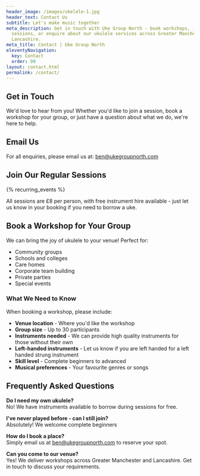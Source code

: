```yaml
---
header_image: /images/ukelele-1.jpg
header_text: Contact Us
subtitle: Let's make music together
meta_description: Get in touch with Uke Group North - book workshops, join
  sessions, or enquire about our ukulele services across Greater Manchester and
  Lancashire.
meta_title: Contact | Uke Group North
eleventyNavigation:
  key: Contact
  order: 99
layout: contact.html
permalink: /contact/
---
```

## Get in Touch

We'd love to hear from you! Whether you'd like to join a session, book a workshop for your group, or just have a question about what we do, we're here to help.

## Email Us

For all enquiries, please email us at: [ben@ukegroupnorth.com](mailto:ben@ukegroupnorth.com)

## Join Our Regular Sessions

{% recurring_events %}

All sessions are £8 per person, with free instrument hire available - just let us know in your booking if you need to borrow a uke.

## Book a Workshop for Your Group

We can bring the joy of ukulele to your venue! Perfect for:

- Community groups
- Schools and colleges
- Care homes
- Corporate team building
- Private parties
- Special events

### What We Need to Know

When booking a workshop, please include:

- **Venue location** - Where you'd like the workshop
- **Group size** - Up to 30 participants
- **Instruments needed** - We can provide high quality instruments for those without their own
- **Left-handed instruments** - Let us know if you are left handed for a left handed strung instrument
- **Skill level** - Complete beginners to advanced
- **Musical preferences** - Your favourite genres or songs

## Frequently Asked Questions

**Do I need my own ukulele?**  
No! We have instruments available to borrow during sessions for free.

**I've never played before - can I still join?**  
Absolutely! We welcome complete beginners

**How do I book a place?**  
Simply email us at [ben@ukegroupnorth.com](mailto:ben@ukegroupnorth.com) to reserve your spot.

**Can you come to our venue?**  
Yes! We deliver workshops across Greater Manchester and Lancashire. Get in touch to discuss your requirements.
